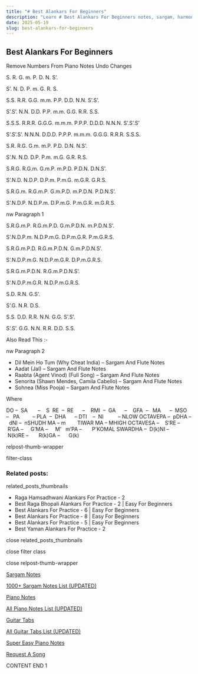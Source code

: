 ```yaml
---
title: "# Best Alankars For Beginners"
description: "Learn # Best Alankars For Beginners notes, sargam, harmonium notations and flute notes. Easy step-by-step tutorial for beginners."
date: 2025-05-19
slug: best-alankars-for-beginners
---
```


## Best Alankars For Beginners

Remove Numbers From Piano Notes
Undo Changes



S. R. G. m. P. D. N. S’.

S’. N. D. P. m. G. R. S.



S.S. R.R. G.G. m.m. P.P. D.D. N.N. S’.S’.

S’.S’. N.N. D.D. P.P. m.m. G.G. R.R. S.S.



S.S.S. R.R.R. G.G.G. m.m.m. P.P.P. D.D.D. N.N.N. S’.S’.S’

S’.S’.S’. N.N.N. D.D.D. P.P.P. m.m.m. G.G.G. R.R.R. S.S.S.



S.R. R.G. G.m. m.P. P.D. D.N. N.S’.

S’.N. N.D. D.P. P.m. m.G. G.R. R.S.



S.R.G. R.G.m. G.m.P. m.P.D. P.D.N. D.N.S’.

S’.N.D. N.D.P. D.P.m. P.m.G. m.G.R. G.R.S.



S.R.G.m. R.G.m.P. G.m.P.D. m.P.D.N. P.D.N.S’.

S’.N.D.P. N.D.P.m. D.P.m.G. P.m.G.R. m.G.R.S.

nw Paragraph 1



S.R.G.m.P. R.G.m.P.D. G.m.P.D.N. m.P.D.N.S’.

S’.N.D.P.m. N.D.P.m.G. D.P.m.G.R. P.m.G.R.S.



S.R.G.m.P.D. R.G.m.P.D.N. G.m.P.D.N.S’.

S’.N.D.P.m.G. N.D.P.m.G.R. D.P.m.G.R.S.



S.R.G.m.P.D.N. R.G.m.P.D.N.S’.

S’.N.D.P.m.G.R. N.D.P.m.G.R.S.



S.D. R.N. G.S’.

S’.G. N.R. D.S.



S.S. D.D. R.R. N.N. G.G. S’.S’.

S’.S’. G.G. N.N. R.R. D.D. S.S.



Also Read This :-

nw Paragraph 2



* Dil Mein Ho Tum (Why Cheat India) – Sargam And Flute Notes
* Aadat (Jal) – Sargam And Flute Notes
* Raabta (Agent Vinod) (Full Song) – Sargam And Flute Notes
* Senorita (Shawn Mendes, Camila Cabello) – Sargam And Flute Notes
* Sohnea (Miss Pooja) – Sargam And Flute Notes

Where



DO –  SA       –    S  RE  –  RE      –    RMI  –  GA      –    GFA  –   MA      –  MSO  –   PA         – PLA  –  DHA      – DTI    –  NI          – NLOW OCTAVEPA –  pDHA –  dNI –  nSHUDH MA – m        TIWAR MA – MHIGH OCTAVESA –    S’RE –     R’GA –     G’MA –     M’   m’PA –       P’KOMAL SWARDHA –  D(k)NI –       N(k)RE –       R(k)GA –      G(k)



relpost-thumb-wrapper

filter-class

### Related posts:

related_posts_thumbnails

* Raga Hamsadhwani Alankars For Practice - 2
* Best Raga Bhopali Alankars For Practice - 2 | Easy For Beginners
* Best Alankars For Practice - 6 | Easy For Beginners
* Best Alankars For Practice - 8 | Easy For Beginners
* Best Alankars For Practice - 5 | Easy For Beginners
* Best Yaman Alankars For Practice - 2

close related_posts_thumbnails

close filter class

close relpost-thumb-wrapper

[Sargam Notes](https://www.notationsworld.com/sargam-notes.html)

[1000+ Sargam Notes List (UPDATED)](https://www.notationsworld.com/all-songs-list-sargam-notes.html)

[Piano Notes](https://www.notationsworld.com/piano-notes.html)

[All Piano Notes List (UPDATED)](https://www.notationsworld.com/all-songs-list-piano-notes.html)

[Guitar Tabs](https://www.notationsworld.com/guitar-tabs.html)

[All Guitar Tabs List (UPDATED)](https://www.notationsworld.com/all-songs-list-guitar-tabs.html)

[Super Easy Piano Notes](https://studywall.in/)

[Request A Song](https://www.notationsworld.com/request-a-song.html)

CONTENT END 1

